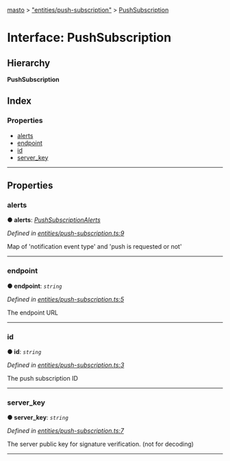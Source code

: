 [masto](../README.md) > ["entities/push-subscription"](../modules/_entities_push_subscription_.md) > [PushSubscription](../interfaces/_entities_push_subscription_.pushsubscription.md)

# Interface: PushSubscription

## Hierarchy

**PushSubscription**

## Index

### Properties

* [alerts](_entities_push_subscription_.pushsubscription.md#alerts)
* [endpoint](_entities_push_subscription_.pushsubscription.md#endpoint)
* [id](_entities_push_subscription_.pushsubscription.md#id)
* [server_key](_entities_push_subscription_.pushsubscription.md#server_key)

---

## Properties

<a id="alerts"></a>

###  alerts

**● alerts**: *[PushSubscriptionAlerts](_entities_push_subscription_.pushsubscriptionalerts.md)*

*Defined in [entities/push-subscription.ts:9](https://github.com/neet/masto.js/blob/b4e0b0f/src/entities/push-subscription.ts#L9)*

Map of 'notification event type' and 'push is requested or not'

___
<a id="endpoint"></a>

###  endpoint

**● endpoint**: *`string`*

*Defined in [entities/push-subscription.ts:5](https://github.com/neet/masto.js/blob/b4e0b0f/src/entities/push-subscription.ts#L5)*

The endpoint URL

___
<a id="id"></a>

###  id

**● id**: *`string`*

*Defined in [entities/push-subscription.ts:3](https://github.com/neet/masto.js/blob/b4e0b0f/src/entities/push-subscription.ts#L3)*

The push subscription ID

___
<a id="server_key"></a>

###  server_key

**● server_key**: *`string`*

*Defined in [entities/push-subscription.ts:7](https://github.com/neet/masto.js/blob/b4e0b0f/src/entities/push-subscription.ts#L7)*

The server public key for signature verification. (not for decoding)

___

